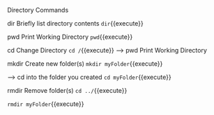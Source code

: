 Directory Commands

dir Briefly list directory contents
`dir`{{execute}}


pwd Print Working Directory
`pwd`{{execute}}


cd Change Directory
`cd /`{{execute}}
--> pwd Print Working Directory


mkdir Create new folder(s)
`mkdir myFolder`{{execute}}


--> cd into the folder you created
`cd myFolder`{{execute}}


rmdir Remove folder(s)
`cd ../`{{execute}}


`rmdir myFolder`{{execute}}
